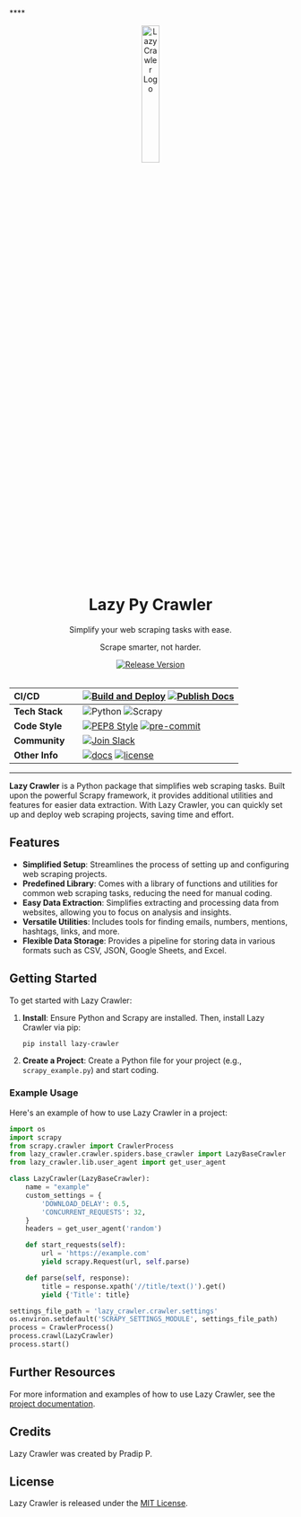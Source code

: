 \*\*\*\*<!-- markdownlint-disable -->

<p align="center">
    <!-- github-banner-start -->
    <img src="https://raw.githubusercontent.com/pradip-p/lazy-crawler/main/docs/images/lazy_crawler_logo.png" alt="Lazy Crawler Logo" width="25%" height="auto" />
    <!-- github-banner-end -->
</p>

<div align="center">
    <h1>Lazy Py Crawler</h1>
    <p>Simplify your web scraping tasks with ease.</p>
    <p>Scrape smarter, not harder.</p>
    <a href="https://github.com/pradip-p/lazy-crawler/releases">
        <img src="https://img.shields.io/github/v/release/pradip-p/lazy-crawler?logo=github" alt="Release Version" />
    </a>
</div>

</br>

<!-- prettier-ignore-start -->
<div align="center">

| **CI/CD** | | [![Build and Deploy](https://github.com/pradip-p/lazy-crawler/actions/workflows/build_and_deploy.yml/badge.svg?branch=main)](https://github.com/pradip-p/lazy-crawler/actions/workflows/build_and_deploy.yml?query=branch%3Amain) [![Publish Docs](https://github.com/pradip-p/lazy-crawler/actions/workflows/docs.yml/badge.svg?branch=main)](https://github.com/pradip-p/lazy-crawler/actions/workflows/docs.yml) |
| :--- | :--- | :--- |
| **Tech Stack** | | ![Python](https://img.shields.io/badge/Python-3776AB?style=for-the-badge&logo=python&logoColor=white) ![Scrapy](https://img.shields.io/badge/Scrapy-100000?style=for-the-badge&logo=scrapy&logoColor=white) |
| **Code Style** | | [![PEP8 Style](https://img.shields.io/badge/code%20style-pep8-blue)](https://www.python.org/dev/peps/pep-0008/) [![pre-commit](https://img.shields.io/badge/pre--commit-enabled-brightgreen?logo=pre-commit&logoColor=white)](https://pre-commit.com) |
| **Community** | | [![Join Slack](https://img.shields.io/badge/Slack-Join%20our%20community!-4A154B?style=for-the-badge&logo=slack&logoColor=white)](https://slack.yourcommunity.com) |
| **Other Info** | | [![docs](https://img.shields.io/badge/docs-available-brightgreen)](https://pradip-p.github.io/lazy-crawler/) [![license](https://img.shields.io/github/license/pradip-p/lazy-crawler.svg)](https://github.com/pradip-p/lazy-crawler/blob/main/LICENSE.md) |

</div>

---

<!-- markdownlint-restore -->
<!-- prettier-ignore-end -->

**Lazy Crawler** is a Python package that simplifies web scraping tasks. Built upon the powerful Scrapy framework, it provides additional utilities and features for easier data extraction. With Lazy Crawler, you can quickly set up and deploy web scraping projects, saving time and effort.

## Features

- **Simplified Setup**: Streamlines the process of setting up and configuring web scraping projects.
- **Predefined Library**: Comes with a library of functions and utilities for common web scraping tasks, reducing the need for manual coding.
- **Easy Data Extraction**: Simplifies extracting and processing data from websites, allowing you to focus on analysis and insights.
- **Versatile Utilities**: Includes tools for finding emails, numbers, mentions, hashtags, links, and more.
- **Flexible Data Storage**: Provides a pipeline for storing data in various formats such as CSV, JSON, Google Sheets, and Excel.

## Getting Started

To get started with Lazy Crawler:

1. **Install**: Ensure Python and Scrapy are installed. Then, install Lazy Crawler via pip:
   ```
   pip install lazy-crawler
   ```
2. **Create a Project**: Create a Python file for your project (e.g., `scrapy_example.py`) and start coding.

### Example Usage

Here's an example of how to use Lazy Crawler in a project:

```python
import os
import scrapy
from scrapy.crawler import CrawlerProcess
from lazy_crawler.crawler.spiders.base_crawler import LazyBaseCrawler
from lazy_crawler.lib.user_agent import get_user_agent

class LazyCrawler(LazyBaseCrawler):
    name = "example"
    custom_settings = {
        'DOWNLOAD_DELAY': 0.5,
        'CONCURRENT_REQUESTS': 32,
    }
    headers = get_user_agent('random')

    def start_requests(self):
        url = 'https://example.com'
        yield scrapy.Request(url, self.parse)

    def parse(self, response):
        title = response.xpath('//title/text()').get()
        yield {'Title': title}

settings_file_path = 'lazy_crawler.crawler.settings'
os.environ.setdefault('SCRAPY_SETTINGS_MODULE', settings_file_path)
process = CrawlerProcess()
process.crawl(LazyCrawler)
process.start()
```

## Further Resources

For more information and examples of how to use Lazy Crawler, see the [project documentation](https://pradip-p.github.io/lazy-crawler/).

## Credits

Lazy Crawler was created by Pradip P.

## License

Lazy Crawler is released under the [MIT License](https://github.com/pradip-p/lazy-crawler/blob/main/LICENSE.md).
